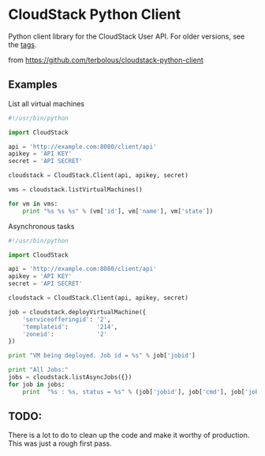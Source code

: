 CloudStack Python Client
========================

Python client library for the CloudStack User API. For older versions,
see the [tags](https://github.com/terbolous/cloudstack-python-client/tags).


from https://github.com/terbolous/cloudstack-python-client


Examples
--------

List all virtual machines

```python
#!/usr/bin/python

import CloudStack

api = 'http://example.com:8080/client/api'
apikey = 'API KEY'
secret = 'API SECRET'

cloudstack = CloudStack.Client(api, apikey, secret)

vms = cloudstack.listVirtualMachines()

for vm in vms:
    print "%s %s %s" % (vm['id'], vm['name'], vm['state'])
```


   
Asynchronous tasks

```python
#!/usr/bin/python

import CloudStack

api = 'http://example.com:8080/client/api'
apikey = 'API KEY'
secret = 'API SECRET'

cloudstack = CloudStack.Client(api, apikey, secret)

job = cloudstack.deployVirtualMachine({
    'serviceofferingid': '2',
    'templateid':        '214',
    'zoneid':            '2'
})

print "VM being deployed. Job id = %s" % job['jobid']

print "All Jobs:"
jobs = cloudstack.listAsyncJobs({})
for job in jobs:
    print  "%s : %s, status = %s" % (job['jobid'], job['cmd'], job['jobstatus'])

```

TODO:
-----
There is a lot to do to clean up the code and make it worthy of production. This
was just a rough first pass.
